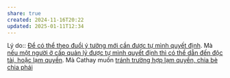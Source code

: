```yaml
---
share: true
created: 2024-11-16T20:22
updated: 2025-01-11T12:34
---
```

Lý do:: [Để có thể theo đuổi ý tưởng mới cần được tự mình quyết định](../../../../../../%E2%9A%A1Hi%E1%BB%83u%20bi%E1%BA%BFt%20s%C3%A2u/T%C3%A2m%20l%C3%BD%20h%E1%BB%8Dc%20qu%E1%BA%A3n%20l%C3%BD%20v%C3%A0%20lao%20%C4%91%E1%BB%99ng/M%C3%B4i%20tr%C6%B0%E1%BB%9Dng%20l%C3%A0m%20vi%E1%BB%87c/%C4%90%E1%BB%83%20c%C3%B3%20th%E1%BB%83%20theo%20%C4%91u%E1%BB%95i%20%C3%BD%20t%C6%B0%E1%BB%9Fng%20m%E1%BB%9Bi%20c%E1%BA%A7n%20%C4%91%C6%B0%E1%BB%A3c%20t%E1%BB%B1%20m%C3%ACnh%20quy%E1%BA%BFt%20%C4%91%E1%BB%8Bnh.md). Mà [nếu một người ở cấp quản lý được tự mình quyết định thì có thể dẫn đến độc tài, hoặc lạm quyền](../../../../../../%E2%9A%A1Hi%E1%BB%83u%20bi%E1%BA%BFt%20s%C3%A2u/T%C3%A2m%20l%C3%BD%20h%E1%BB%8Dc%20qu%E1%BA%A3n%20l%C3%BD%20v%C3%A0%20lao%20%C4%91%E1%BB%99ng/M%C3%B4i%20tr%C6%B0%E1%BB%9Dng%20l%C3%A0m%20vi%E1%BB%87c/N%E1%BA%BFu%20m%E1%BB%99t%20ng%C6%B0%E1%BB%9Di%20%E1%BB%9F%20c%E1%BA%A5p%20qu%E1%BA%A3n%20l%C3%BD%20%C4%91%C6%B0%E1%BB%A3c%20t%E1%BB%B1%20m%C3%ACnh%20quy%E1%BA%BFt%20%C4%91%E1%BB%8Bnh%20th%C3%AC%20c%C3%B3%20th%E1%BB%83%20d%E1%BA%ABn%20%C4%91%E1%BA%BFn%20%C4%91%E1%BB%99c%20t%C3%A0i,%20ho%E1%BA%B7c%20l%E1%BA%A1m%20quy%E1%BB%81n.md). Mà Cathay muốn [tránh trường hợp lạm quyền, chia bè chia phái](./Tr%C3%A1nh%20tr%C6%B0%E1%BB%9Dng%20h%E1%BB%A3p%20l%E1%BA%A1m%20quy%E1%BB%81n,%20chia%20b%C3%A8%20chia%20ph%C3%A1i.md)